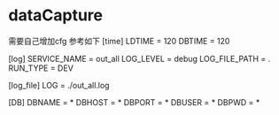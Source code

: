 # dataCapture
需要自己增加cfg
参考如下
[time]
LDTIME = 120
DBTIME = 120

[log]
SERVICE_NAME = out_all
LOG_LEVEL = debug
LOG_FILE_PATH = .
RUN_TYPE = DEV

[log_file]
LOG = ./out_all.log

[DB]
DBNAME = *
DBHOST = *
DBPORT = *
DBUSER = *
DBPWD = *


